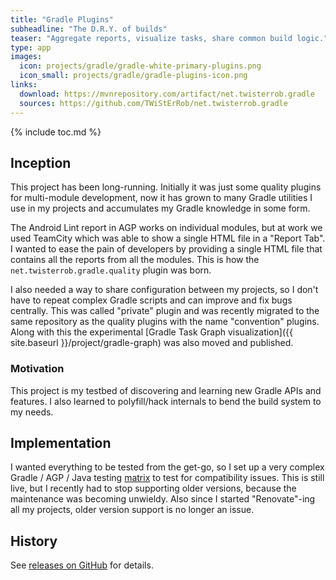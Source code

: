 ```yaml
---
title: "Gradle Plugins"
subheadline: "The D.R.Y. of builds"
teaser: "Aggregate reports, visualize tasks, share common build logic."
type: app
images:
  icon: projects/gradle/gradle-white-primary-plugins.png
  icon_small: projects/gradle/gradle-plugins-icon.png
links:
  download: https://mvnrepository.com/artifact/net.twisterrob.gradle
  sources: https://github.com/TWiStErRob/net.twisterrob.gradle
---
```


{% include toc.md %}


## Inception
This project has been long-running.
Initially it was just some quality plugins for multi-module development,
now it has grown to many Gradle utilities I use in my projects and accumulates my Gradle knowledge in some form. 

The Android Lint report in AGP works on individual modules,
but at work we used TeamCity which was able to show a single HTML file in a "Report Tab".
I wanted to ease the pain of developers by providing a single HTML file that contains all the reports from all the modules.
This is how the `net.twisterrob.gradle.quality` plugin was born.

I also needed a way to share configuration between my projects,
so I don't have to repeat complex Gradle scripts and can improve and fix bugs centrally.
This was called "private" plugin and was recently migrated to the same repository as the quality plugins with the name "convention" plugins.
Along with this the experimental [Gradle Task Graph visualization]({{ site.baseurl }}/project/gradle-graph) was also moved and published.

### Motivation
This project is my testbed of discovering and learning new Gradle APIs and features.
I also learned to polyfill/hack internals to bend the build system to my needs.

## Implementation
I wanted everything to be tested from the get-go,
so I set up a very complex Gradle / AGP / Java testing [matrix](https://github.com/TWiStErRob/net.twisterrob.gradle/blob/57bd2ee98eba35ed97f17251ba76d054fb1ac875/README.md#compatibility) to test for compatibility issues.
This is still live, but I recently had to stop supporting older versions, because the maintenance was becoming unwieldy.
Also since I started "Renovate"-ing all my projects, older version support is no longer an issue.

## History
See [releases on GitHub](https://github.com/TWiStErRob/net.twisterrob.gradle/releases) for details.

